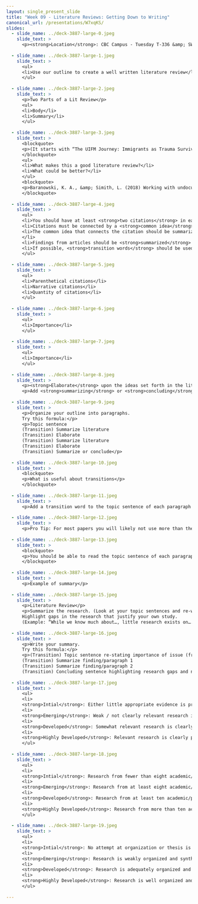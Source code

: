 ```yaml
---
layout: single_present_slide
title: "Week 09 - Literature Reviews: Getting Down to Writing"
canonical_url: /presentations/W7xqKS/
slides:
  - slide_name: ../deck-3887-large-0.jpeg
    slide_text: >
      <p><strong>Location</strong>: CBC Campus - Tuesday T-336 &amp; SWL-220 <strong>Time</strong>: Tuesdays and Thursdays from 5:30-8:15 <strong>Week 09</strong>: 10/14/19 — 10/20/19 <strong>Reading Assignment</strong>: DeCarlo (2018) chapters 9 and 10 <strong>Topic and Content Area</strong>: Literature Reviews <strong>Assignments Due</strong>: Assignment 08: literature review is due Friday 10/18/19 at 11:55 PM via M <strong>Other Important Information</strong>: N/A</p>
      
  - slide_name: ../deck-3887-large-1.jpeg
    slide_text: >
      <ul>
      <li>Use our outline to create a well written literature review</li>
      </ul>
      
  - slide_name: ../deck-3887-large-2.jpeg
    slide_text: >
      <p>Two Parts of a Lit Review</p>
      <ul>
      <li>Body</li>
      <li>Summary</li>
      </ul>
      
  - slide_name: ../deck-3887-large-3.jpeg
    slide_text: >
      <blockquote>
      <p>(It starts with “The UIFM Journey: Immigrants as Trauma Survivors”)</p>
      </blockquote>
      <ul>
      <li>What makes this a good literature review?</li>
      <li>What could be better?</li>
      </ul>
      <blockquote>
      <p>Baranowski, K. A., &amp; Simith, L. (2018) Working with undocumented immigrants from Mexico: Experiences of practioners in New Mexico and Texas. _ Professional Psychology: Research and Practice, 49_(3) 185-192. http://dx.doi.org/10.1037/pro0000191</p>
      </blockquote>
      
  - slide_name: ../deck-3887-large-4.jpeg
    slide_text: >
      <ul>
      <li>You should have at least <strong>two citations</strong> in each paragraph.</li>
      <li>Citations must be connected by a <strong>common idea</strong>.</li>
      <li>The common idea that connects the citation should be summarized in the <strong>topic sentence.</strong>
      </li>
      <li>Findings from articles should be <strong>summarized</strong> (in your own words) with appropriate APA citations.</li>
      <li>If possible, <strong>transition words</strong> should be used within the paragraph to connect ideas.</li>
      </ul>
      
  - slide_name: ../deck-3887-large-5.jpeg
    slide_text: >
      <ul>
      <li>Parenthetical citations</li>
      <li>Narrative citations</li>
      <li>Quantity of citations</li>
      </ul>
      
  - slide_name: ../deck-3887-large-6.jpeg
    slide_text: >
      <ul>
      <li>Importance</li>
      </ul>
      
  - slide_name: ../deck-3887-large-7.jpeg
    slide_text: >
      <ul>
      <li>Importance</li>
      </ul>
      
  - slide_name: ../deck-3887-large-8.jpeg
    slide_text: >
      <p><strong>Elaborate</strong> upon the ideas set forth in the literature.</p>
      <p>Add <strong>summarizing</strong> or <strong>concluding</strong> sentences at the end of your paragraphs.</p>
      
  - slide_name: ../deck-3887-large-9.jpeg
    slide_text: >
      <p>Organize your outline into paragraphs.
      Try this formula:</p>
      <p>Topic sentence
      (Transition) Summarize literature
      (Transition) Elaborate
      (Transition) Summarize literature
      (Transition) Elaborate
      (Transition) Summarize or conclude</p>
      
  - slide_name: ../deck-3887-large-10.jpeg
    slide_text: >
      <blockquote>
      <p>What is useful about transitions</p>
      </blockquote>
      
  - slide_name: ../deck-3887-large-11.jpeg
    slide_text: >
      <p>Add a transition word to the topic sentence of each paragraph to indicate how the information</p>
      
  - slide_name: ../deck-3887-large-12.jpeg
    slide_text: >
      <p>Pro Tip: For most papers you will likely not use more than these two</p>
      
  - slide_name: ../deck-3887-large-13.jpeg
    slide_text: >
      <blockquote>
      <p>You should be able to read the topic sentence of each paragraph, in order, and get an overvi</p>
      </blockquote>
      
  - slide_name: ../deck-3887-large-14.jpeg
    slide_text: >
      <p>Example of summary</p>
      
  - slide_name: ../deck-3887-large-15.jpeg
    slide_text: >
      <p>Literature Review</p>
      <p>Summarize the research. (Look at your topic sentences and re-word them, with transitions!)
      Highlight gaps in the research that justify your own study.
      (Example: “While we know much about…, little research exists on…..”)</p>
      
  - slide_name: ../deck-3887-large-16.jpeg
    slide_text: >
      <p>Write your summary.
      Try this formula:</p>
      <p>(Transition) Topic sentence re-stating importance of issue (from your introduction)
      (Transition) Summarize finding/paragraph 1
      (Transition) Summarize finding/paragraph 2
      (Transition) Concluding sentence highlighting research gaps and need for current research</p>
      
  - slide_name: ../deck-3887-large-17.jpeg
    slide_text: >
      <ul>
      <li>
      <strong>Intial</strong>: Either little appropriate evidence is presented, or the evidence presented is not tied to either the argument or the research questions</li>
      <li>
      <strong>Emerging</strong>: Weak / not clearly relevant research is weakly presented</li>
      <li>
      <strong>Developed</strong>: Somewhat relevant research is clearly presented</li>
      <li>
      <strong>Highly Developed</strong>: Relevant research is clearly presented</li>
      </ul>
      
  - slide_name: ../deck-3887-large-18.jpeg
    slide_text: >
      <ul>
      <li>
      <strong>Intial</strong>: Research from fewer than eight academic/peer-reviewed articles is presented</li>
      <li>
      <strong>Emerging</strong>: Research from at least eight academic/peer-reviewed articles is presented</li>
      <li>
      <strong>Developed</strong>: Research from at least ten academic/peer-reviewed articles is presented</li>
      <li>
      <strong>Highly Developed</strong>: Research from more than ten academic/peer-reviewed articles is presented</li>
      </ul>
      
  - slide_name: ../deck-3887-large-19.jpeg
    slide_text: >
      <ul>
      <li>
      <strong>Intial</strong>: No attempt at organization or thesis is evident</li>
      <li>
      <strong>Emerging</strong>: Research is weakly organized and synthesized</li>
      <li>
      <strong>Developed</strong>: Research is adequately organized and synthesized</li>
      <li>
      <strong>Highly Developed</strong>: Research is well organized and synthesized</li>
      </ul>
      
---
```

